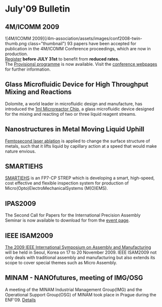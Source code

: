 # July'09 Bulletin

<!--break-->
## 4M/ICOMM 2009


![4M/ICOMM 2009](/4m-association/assets/images/conf2008-twin-thumb.png class="thumbnail")
93 papers have been accepted for publication in the 4M/ICOMM Conference proceedings, which are now in production.  
[Register](/4m-association/conference/2009/Registration_and_fees) <b>before JULY 31st</b> to benefit from <b>reduced rates.</b>  
The [Provisionsl programme](/4m-association/conference/2009/Programme) is now available. Visit the [conference webpages](/4m-association/conference/2009 "conference webpages") for further information.  

## Glass Microfluidic Device for High Throughput Mixing and Reactions

Dolomite, a world leader in microfluidic design and manufacture, has introduced the [1ml Microreactor Chip,](/4m-association/content/Glass-Microfluidic-Device-High-Throughput-Mixing-and-Reactions) a glass microfluidic device designed for the mixing and reacting of two or three liquid reagent streams.  

## Nanostructures in Metal Moving Liquid Uphill

[Femtosecond laser ablation](/4m-association/content/Nanostructures-Metal-Moving-Liquid-Uphill) is applied to change the surface structure of metals, such that it lifts liquid by capillary action at a speed that would make nature envious.  

## SMARTIEHS

[SMARTIEHS](/4m-association/content/SMARTIEHS) is an FP7-CP STREP which is developing a smart, high-speed, cost effective and flexible inspection system for production of Micro(Opto)ElectroMechanicalSystems (M(O)EMS).

## IPAS2009

The Second Call for Papers for the International Precision Assembly Seminar is now available to download for from the [event page](/4m-association/event/IPAS-2010).  
 
## IEEE ISAM2009

[The 2009 IEEE International Symposium on Assembly and Manufacturing](/4m-association/event/IEEE-ISAM2009) will be held in Seoul, Korea on 17 to 20 November 2009. IEEE ISAM2009 not only deals with traditional assembly and manufacturing but also extends its scope to cover special themes such as Micro Assembly.

## MINAM - NANOfutures, meeting of IMG/OSG

A meeting of the MINAM Industrial Management Group(IMG) and the Operational Support Group(OSG) of MINAM took place in Prague during the ENF'09. [Details](/4m-association/content/MINAM-Nanofutures-meeting-IMGOSG-Prague)